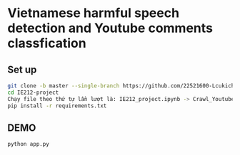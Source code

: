 # Vietnamese harmful speech detection and Youtube comments classfication
## Set up
```bash
git clone -b master --single-branch https://github.com/22521600-Lcukichi/IE212-project.git
cd IE212-project
Chạy file theo thứ tự lần lượt là: IE212_project.ipynb -> Crawl_Youtube.ipynb -> Prediction.ipynb
pip install -r requirements.txt
```
## DEMO
```DEMO
python app.py
```
